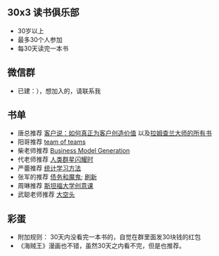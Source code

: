 ## 30x3 读书俱乐部

- 30岁以上
- 最多30个人参加
- 每30天读完一本书

## 微信群

- 已建：），想加入的，请联系我

## 书单

- 唐总推荐 [客户说：如何真正为客户创造价值](https://book.douban.com/subject/26703807/) 以及[拉姆查兰大师的所有书](https://book.douban.com/author/169223/)
- 阳哥推荐 [team of teams](https://book.douban.com/subject/27204181/)
- 柴老师推荐 [Business Model Generation](https://book.douban.com/subject/4280621/)
- 代老师推荐 [人类群星闪耀时](https://book.douban.com/subject/1201620/)
- 严蕾推荐 [统计学习方法](https://book.douban.com/subject/10590856/)
- 张军的推荐 [债务和魔鬼](https://book.douban.com/subject/26801676/); [刷新](https://book.douban.com/subject/27614523/)
- 周琳推荐 [斯坦福大学创意课](https://book.douban.com/subject/30210415/)
- 武聪老师推荐 [大空头](https://book.douban.com/subject/26415468/)


## 彩蛋

- 附加规则： 30天内没看完一本书的，自觉在群里面发30块钱的红包
- 《海贼王》漫画也不错，虽然30天之内看不完，但是也推荐。


